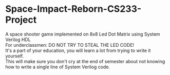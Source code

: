 # Space-Impact-Reborn-CS233-Project
A space shooter game implemented on 8x8 Led Dot Matrix using System Verilog HDL  
For underclassmen: DO NOT TRY TO STEAL THE LED CODE!   
It's a part of your education, you will learn a lot from trying to write it yourself.  
This will make sure you don't cry at the end of semester about not knowing how to write a single line of System Verilog code.
